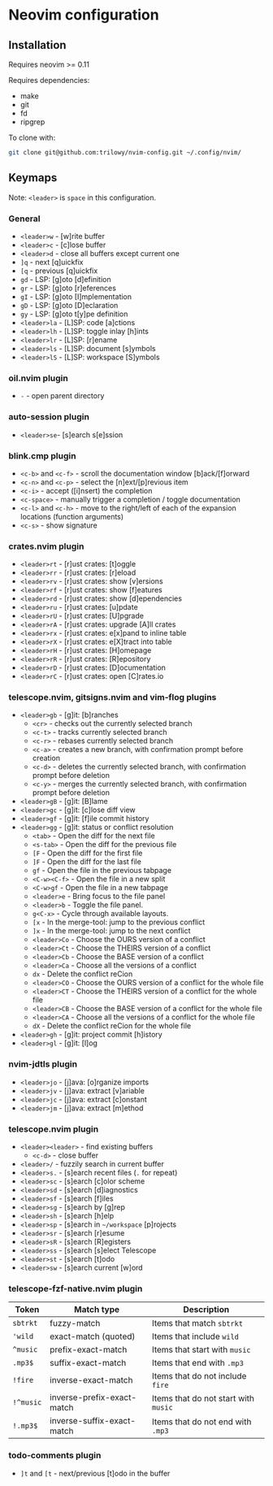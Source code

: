 # Neovim configuration

## Installation

Requires neovim >= 0.11

Requires dependencies:
- make
- git
- fd
- ripgrep

To clone with:
```sh
git clone git@github.com:trilowy/nvim-config.git ~/.config/nvim/
```

## Keymaps

Note: `<leader>` is `space` in this configuration.

### General

- `<leader>w` - [w]rite buffer
- `<leader>c` - [c]lose buffer
- `<leader>d` - close all buffers except current one
- `]q` - next [q]uickfix
- `[q` - previous [q]uickfix
- `gd` - LSP: [g]oto [d]efinition
- `gr` - LSP: [g]oto [r]eferences
- `gI` - LSP: [g]oto [I]mplementation
- `gD` - LSP: [g]oto [D]eclaration
- `gy` - LSP: [g]oto t[y]pe definition
- `<leader>la` - [L]SP: code [a]ctions
- `<leader>lh` - [L]SP: toggle inlay [h]ints
- `<leader>lr` - [L]SP: [r]ename
- `<leader>ls` - [L]SP: document [s]ymbols
- `<leader>lS` - [L]SP: workspace [S]ymbols

### oil.nvim plugin

- `-` - open parent directory

### auto-session plugin

- `<leader>se`- [s]earch s[e]ssion

### blink.cmp plugin

- `<c-b>` and `<c-f>` - scroll the documentation window [b]ack/[f]orward
- `<c-n>` and `<c-p>` - select the [n]ext/[p]revious item
- `<c-i>` - accept ([i]nsert) the completion
- `<c-space>` - manually trigger a completion / toggle documentation
- `<c-l>` and `<c-h>` - move to the right/left of each of the expansion locations (function arguments)
- `<c-s>` - show signature

### crates.nvim plugin

- `<leader>rt` - [r]ust crates: [t]oggle
- `<leader>rr` - [r]ust crates: [r]eload
- `<leader>rv` - [r]ust crates: show [v]ersions
- `<leader>rf` - [r]ust crates: show [f]eatures
- `<leader>rd` - [r]ust crates: show [d]ependencies
- `<leader>ru` - [r]ust crates: [u]pdate
- `<leader>rU` - [r]ust crates: [U]pgrade
- `<leader>rA` - [r]ust crates: upgrade [A]ll crates
- `<leader>rx` - [r]ust crates: e[x]pand to inline table
- `<leader>rX` - [r]ust crates: e[X]tract into table
- `<leader>rH` - [r]ust crates: [H]omepage
- `<leader>rR` - [r]ust crates: [R]epository
- `<leader>rD` - [r]ust crates: [D]ocumentation
- `<leader>rC` - [r]ust crates: open [C]rates.io

### telescope.nvim, gitsigns.nvim and vim-flog plugins

- `<leader>gb` - [g]it: [b]ranches
  - `<cr>` - checks out the currently selected branch
  - `<c-t>` - tracks currently selected branch
  - `<c-r>` - rebases currently selected branch
  - `<c-a>` - creates a new branch, with confirmation prompt before creation
  - `<c-d>` - deletes the currently selected branch, with confirmation prompt before deletion
  - `<c-y>` - merges the currently selected branch, with confirmation prompt before deletion
- `<leader>gB` - [g]it: [B]lame
- `<leader>gc` - [g]it: [c]lose diff view
- `<leader>gf` - [g]it: [f]ile commit history
- `<leader>gg` - [g]it: status or conflict resolution
  - `<tab>` - Open the diff for the next file
  - `<s-tab>` - Open the diff for the previous file
  - `[F` - Open the diff for the first file
  - `]F` - Open the diff for the last file
  - `gf` - Open the file in the previous tabpage
  - `<C-w><C-f>` - Open the file in a new split
  - `<C-w>gf` - Open the file in a new tabpage
  - `<leader>e` - Bring focus to the file panel
  - `<leader>b` - Toggle the file panel.
  - `g<C-x>` - Cycle through available layouts.
  - `[x` - In the merge-tool: jump to the previous conflict
  - `]x` - In the merge-tool: jump to the next conflict
  - `<leader>Co` - Choose the OURS version of a conflict
  - `<leader>Ct` - Choose the THEIRS version of a conflict
  - `<leader>Cb` - Choose the BASE version of a conflict
  - `<leader>Ca` - Choose all the versions of a conflict
  - `dx` - Delete the conflict re<leader>Cion
  - `<leader>CO` - Choose the OURS version of a conflict for the whole file
  - `<leader>CT` - Choose the THEIRS version of a conflict for the whole file
  - `<leader>CB` - Choose the BASE version of a conflict for the whole file
  - `<leader>CA` - Choose all the versions of a conflict for the whole file
  - `dX` - Delete the conflict re<leader>Cion for the whole file
- `<leader>gh` - [g]it: project commit [h]istory
- `<leader>gl` - [g]it: [l]og

### nvim-jdtls plugin

- `<leader>jo` - [j]ava: [o]rganize imports
- `<leader>jv` - [j]ava: extract [v]ariable
- `<leader>jc` - [j]ava: extract [c]onstant
- `<leader>jm` - [j]ava: extract [m]ethod

### telescope.nvim plugin

- `<leader><leader>` - find existing buffers
  - `<c-d>` - close buffer
- `<leader>/` - fuzzily search in current buffer
- `<leader>s.` - [s]earch recent files (`.` for repeat)
- `<leader>sc` - [s]earch [c]olor scheme
- `<leader>sd` - [s]earch [d]iagnostics
- `<leader>sf` - [s]earch [f]iles
- `<leader>sg` - [s]earch by [g]rep
- `<leader>sh` - [s]earch [h]elp
- `<leader>sp` - [s]earch in `~/workspace` [p]rojects
- `<leader>sr` - [s]earch [r]esume
- `<leader>sR` - [s]earch [R]egisters
- `<leader>ss` - [s]earch [s]elect Telescope
- `<leader>st` - [s]earch [t]odo
- `<leader>sw` - [s]earch current [w]ord

### telescope-fzf-native.nvim plugin

| Token     | Match type                 | Description                          |
| --------- | -------------------------- | ------------------------------------ |
| `sbtrkt`  | fuzzy-match                | Items that match `sbtrkt`            |
| `'wild`   | exact-match (quoted)       | Items that include `wild`            |
| `^music`  | prefix-exact-match         | Items that start with `music`        |
| `.mp3$`   | suffix-exact-match         | Items that end with `.mp3`           |
| `!fire`   | inverse-exact-match        | Items that do not include `fire`     |
| `!^music` | inverse-prefix-exact-match | Items that do not start with `music` |
| `!.mp3$`  | inverse-suffix-exact-match | Items that do not end with `.mp3`    |

### todo-comments plugin

- `]t` and `[t` - next/previous [t]odo in the buffer
